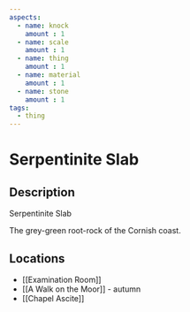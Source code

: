 ```yaml
---
aspects: 
  - name: knock
    amount : 1
  - name: scale
    amount : 1
  - name: thing
    amount : 1
  - name: material
    amount : 1
  - name: stone
    amount : 1
tags:
  - thing
---
```


# Serpentinite Slab

## Description
Serpentinite Slab

The grey-green root-rock of the Cornish coast.
## Locations
- [[Examination Room]]
- [[A Walk on the Moor]] - autumn
- [[Chapel Ascite]]